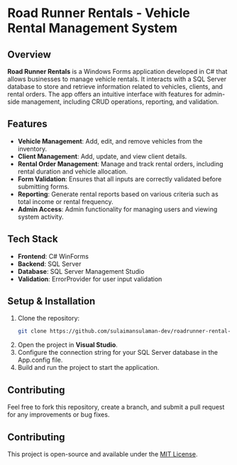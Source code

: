 # Road Runner Rentals - Vehicle Rental Management System

## Overview
**Road Runner Rentals** is a Windows Forms application developed in C# that allows businesses to manage vehicle rentals. It interacts with a SQL Server database to store and retrieve information related to vehicles, clients, and rental orders. The app offers an intuitive interface with features for admin-side management, including CRUD operations, reporting, and validation.

## Features
- **Vehicle Management**: Add, edit, and remove vehicles from the inventory.
- **Client Management**: Add, update, and view client details.
- **Rental Order Management**: Manage and track rental orders, including rental duration and vehicle allocation.
- **Form Validation**: Ensures that all inputs are correctly validated before submitting forms.
- **Reporting**: Generate rental reports based on various criteria such as total income or rental frequency.
- **Admin Access**: Admin functionality for managing users and viewing system activity.

## Tech Stack
- **Frontend**: C# WinForms
- **Backend**: SQL Server
- **Database**: SQL Server Management Studio
- **Validation**: ErrorProvider for user input validation

## Setup & Installation
1. Clone the repository:
   ```bash
   git clone https://github.com/sulaimansulaman-dev/roadrunner-rental-system.git
2. Open the project in **Visual Studio**.
3. Configure the connection string for your SQL Server database in the App.config file.
4. Build and run the project to start the application.

## Contributing
Feel free to fork this repository, create a branch, and submit a pull request for any improvements or bug fixes.

## Contributing
This project is open-source and available under the [MIT License](https://opensource.org/licenses/MIT).
